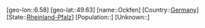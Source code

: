 ﻿---
location: [49.63,6.58]
type: City
tags:
- geo/City


SpocWebEntityId: 33057
isDeleted: false
confidential: public

---
[geo-lon::6.58]
[geo-lat::49.63]
[name::Ockfen]
[Country::[Germany](geo/Continent/Europe/Germany.md)]
[State::[Rheinland-Pfalz](geo/Continent/Europe/Germany/Rheinland-Pfalz.md)]
[Population::]
[Unknown::]

